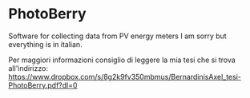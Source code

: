 # PhotoBerry
Software for collecting data from PV energy meters
I am sorry but everything is in italian.

Per maggiori informazioni consiglio di leggere la mia tesi che si trova all'indirizzo:
https://www.dropbox.com/s/8g2k9fv350mbmus/BernardinisAxel_tesi-PhotoBerry.pdf?dl=0
